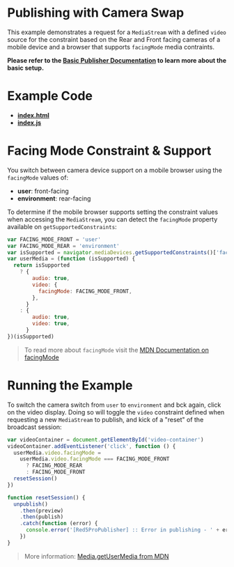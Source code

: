 # Publishing with Camera Swap

This example demonstrates a request for a `MediaStream` with a defined `video` source for the constraint based on the Rear and Front facing cameras of a mobile device and a browser that supports `facingMode` media contraints.

**Please refer to the [Basic Publisher Documentation](../publish/README.md) to learn more about the basic setup.**

# Example Code

- **[index.html](index.html)**
- **[index.js](index.js)**

# Facing Mode Constraint & Support

You switch between camera device support on a mobile browser using the `facingMode` values of:

- **user**: front-facing
- **environment**: rear-facing

To determine if the mobile browser supports setting the constraint values when accessing the `MediaStream`, you can detect the `facingMode` property available on `getSupportedConstraints`:

```js
var FACING_MODE_FRONT = 'user'
var FACING_MODE_REAR = 'environment'
var isSupported = navigator.mediaDevices.getSupportedConstraints()['facingMode']
var userMedia = (function (isSupported) {
  return isSupported
    ? {
        audio: true,
        video: {
          facingMode: FACING_MODE_FRONT,
        },
      }
    : {
        audio: true,
        video: true,
      }
})(isSupported)
```

> To read more about `facingMode` visit the [MDN Documentation on facingMode](https://developer.mozilla.org/en-US/docs/Web/API/MediaTrackSupportedConstraints/facingMode)

# Running the Example

To switch the camera switch from `user` to `environment` and bck again, click on the video display. Doing so will toggle the `video` constraint defined when requesting a new `MediaStream` to publish, and kick of a "reset" of the broadcast session:

```js
var videoContainer = document.getElementById('video-container')
videoContainer.addEventListener('click', function () {
  userMedia.video.facingMode =
    userMedia.video.facingMode === FACING_MODE_FRONT
      ? FACING_MODE_REAR
      : FACING_MODE_FRONT
  resetSession()
})

function resetSession() {
  unpublish()
    .then(preview)
    .then(publish)
    .catch(function (error) {
      console.error('[Red5ProPublisher] :: Error in publishing - ' + error)
    })
}
```

> More information: [Media.getUserMedia from MDN](https://developer.mozilla.org/en-US/docs/Web/API/MediaDevices/getUserMedia)
